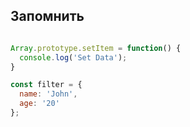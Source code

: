 ## Запомнить
~~~js

Array.prototype.setItem = function() {
  console.log('Set Data');
}

const filter = {
  name: 'John',
  age: '20'
};
~~~

